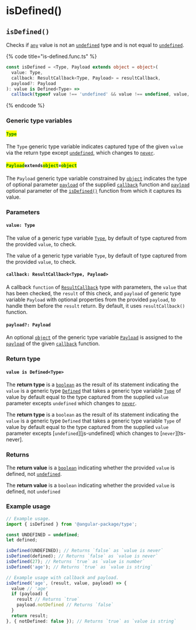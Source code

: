 # isDefined()

## `isDefined()`

Checks if [`any`](https://www.typescriptlang.org/docs/handbook/2/everyday-types.html#any) value is not an [`undefined`](https://developer.mozilla.org/en-US/docs/Glossary/undefined) type and is not equal to [`undefined`](https://developer.mozilla.org/en-US/docs/Glossary/undefined).

{% code title="is-defined.func.ts" %}
```typescript
const isDefined = <Type, Payload extends object = object>(
  value: Type,
  callback: ResultCallback<Type, Payload> = resultCallback,
  payload?: Payload
): value is Defined<Type> =>
  callback(typeof value !== 'undefined' && value !== undefined, value, payload);
```
{% endcode %}

### Generic type variables

#### <mark style="color:green;">**`Type`**</mark>

The `Type` generic type variable indicates captured type of the given `value` via the return type except [`undefined`](https://www.typescriptlang.org/docs/handbook/basic-types.html#null-and-undefined), which changes to [`never`](https://www.typescriptlang.org/docs/handbook/basic-types.html#never).

#### <mark style="color:green;">**`Payload`**</mark>**`extends`**<mark style="color:green;">**`object`**</mark>**`=`**<mark style="color:green;">**`object`**</mark>

The `Payload` generic type variable constrained by [`object`](https://www.typescriptlang.org/docs/handbook/basic-types.html#object) indicates the type of optional parameter [`payload`](../types/resultcallback.md#payload-payload) of the supplied [`callback`](isdefined.md#callback-resultcallback-less-than-any-payload-greater-than) function and [`payload`](isdefined.md#payload-payload) optional parameter of the [`isDefined()`](isdefined.md#isdefined) function from which it captures its value.

### Parameters

#### `value: Type`

The value of a generic type variable [`Type`](isdefined.md#type), by default of type captured from the provided `value`, to check.

The value of a generic type variable `Type`, by default of type captured from the provided `value`, to check.

#### `callback: ResultCallback<Type, Payload>`

A callback `function` of [`ResultCallback`](../types/resultcallback.md) type with parameters, the `value` that has been checked, the `result` of this check, and `payload` of generic type variable `Payload` with optional properties from the provided `payload`, to handle them before the `result` return. By default, it uses `resultCallback()` function.

#### `payload?: Payload`

An optional [`object`](https://developer.mozilla.org/en-US/docs/Web/JavaScript/Reference/Global\_Objects/Object) of the generic type variable [`Payload`](isdefined.md#payloadextendsobject) is assigned to the [`payload`](../types/resultcallback.md#payload-payload) of the given [`callback`](isdefined.md#callback-resultcallback-less-than-any-payload-greater-than) function.

### Return type

#### `value is Defined<Type>`

The **return type** is a [`boolean`](https://www.typescriptlang.org/docs/handbook/basic-types.html#boolean) as the result of its statement indicating the `value` is a generic type [`Defined`](../types/defined.md) that takes a generic type variable [`Type`](isdefined.md#type) of value by default equal to the type captured from the supplied `value` parameter excepts `undefined` which changes to [`never`](https://www.typescriptlang.org/docs/handbook/basic-types.html#never).



The **return type** is a `boolean` as the result of its statement indicating the `value` is a generic type `Defined` that takes a generic type variable `Type` of value by default equal to the type captured from the supplied `value` parameter excepts \[`undefined`]\[js-undefined] which changes to \[`never`]\[ts-never].

### Returns

The **return value** is a [`boolean`](https://developer.mozilla.org/en-US/docs/Web/JavaScript/Reference/Global\_Objects/Boolean) indicating whether the provided `value` is defined, not [`undefined`](https://developer.mozilla.org/en-US/docs/Glossary/undefined).

The **return value** is a `boolean` indicating whether the provided `value` is defined, not `undefined`

### Example usage

```typescript
// Example usage.
import { isDefined } from '@angular-package/type';

const UNDEFINED = undefined;
let defined;

isDefined(UNDEFINED); // Returns `false` as `value is never`
isDefined(defined); // Returns `false` as `value is never`
isDefined(27); // Returns `true` as `value is number`
isDefined('age'); // Returns `true` as `value is string`

// Example usage with callback and payload.
isDefined('age', (result, value, payload) => {
  value // 'age'
  if (payload) {
    result // Returns `true`
    payload.notDefined // Returns `false`
  }
  return result;
}, { notDefined: false }); // Returns `true` as `value is string`
```
